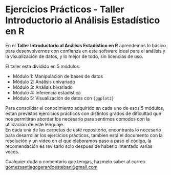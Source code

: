 # Ejercicios Prácticos - Taller Introductorio al Análisis Estadístico en R

En el **Taller Introductorio al Análisis Estadístico en R** aprendemos lo básico para desenvolvernos con confianza en este software ideal para el análisis y la visualización de datos, y lo mejor de todo, sin licencias de uso.  

El taller esta dividido en 5 módulos:

- Módulo 1: Manipulación de bases de datos
- Módulo 2: Análisis univariado
- Módulo 3: Análisis bivariado
- Módulo 4: Inferencia estadística
- Módulo 5: Visualización de datos con `{ggplot2}`

Para consolidar el conocimiento adquirido en cada uno de esos 5 módulos, están previstos ejercicios prácticos con distintos grados de dificultad que nos permitirán abordar los necesario para sentirnos comodos con la utilización de este lenguaje.  
En cada una de las carpetas de esté repositorio, encontrarás lo necesario para desarrollar los ejercicios prácticos, tambien está el documento con la resolución y un video en el que elaboramos paso a paso el código, la recomendación es revisarlo solo despues de haberlo intentado varias veces.

Cualquier duda o comentario que tengas, hazmelo saber al correo <gomezsantiagogerardoesteban@gmail.com>

